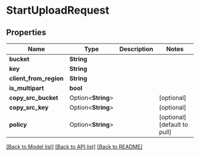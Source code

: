 # StartUploadRequest

## Properties

Name | Type | Description | Notes
------------ | ------------- | ------------- | -------------
**bucket** | **String** |  | 
**key** | **String** |  | 
**client_from_region** | **String** |  | 
**is_multipart** | **bool** |  | 
**copy_src_bucket** | Option<**String**> |  | [optional]
**copy_src_key** | Option<**String**> |  | [optional]
**policy** | Option<**String**> |  | [optional][default to pull]

[[Back to Model list]](../README.md#documentation-for-models) [[Back to API list]](../README.md#documentation-for-api-endpoints) [[Back to README]](../README.md)



